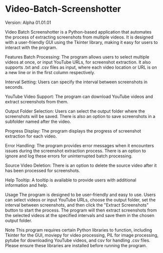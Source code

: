# Video-Batch-Screenshotter
Version: Alpha 01.01.01


Video Batch Screenshotter is a Python-based application that automates the process of extracting screenshots from multiple videos. It is designed with a user-friendly GUI using the Tkinter library, making it easy for users to interact with the program.

Features
Batch Processing: The program allows users to select multiple videos at once, or input YouTube URLs, for screenshot extraction. It also supports .txt and .csv files as input, where each video location or URL is on a new line or in the first column respectively.

Interval Setting: Users can specify the interval between screenshots in seconds.

YouTube Video Support: The program can download YouTube videos and extract screenshots from them.

Output Folder Selection: Users can select the output folder where the screenshots will be saved. There is also an option to save screenshots in a subfolder named after the video.

Progress Display: The program displays the progress of screenshot extraction for each video.

Error Handling: The program provides error messages when it encounters issues during the screenshot extraction process. There is an option to ignore and log these errors for uninterrupted batch processing.

Source Video Deletion: There is an option to delete the source video after it has been processed for screenshots.

Help Tooltip: A tooltip is available to provide users with additional information and help.

Usage
The program is designed to be user-friendly and easy to use. Users can select videos or input YouTube URLs, choose the output folder, set the interval between screenshots, and then click the "Extract Screenshots" button to start the process. The program will then extract screenshots from the selected videos at the specified intervals and save them in the chosen output folder.

Note
This program requires certain Python libraries to function, including Tkinter for the GUI, moviepy for video processing, PIL for image processing, pytube for downloading YouTube videos, and csv for handling .csv files. Please ensure these libraries are installed before running the program.
